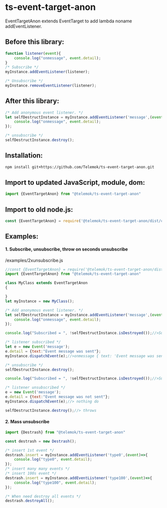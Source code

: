 # ts-event-target-anon
EventTargetAnon extends EventTarget to add lambda noname addEventListener.

## Before this library:
```JavaScript
function listener(event){
    console.log("onmessage", event.detail);
}
/* Subscribe */
myInstance.addEventListener(listener);

/* Unsubscribe */
myInstance.removeEventListener(listener);
```
## After this library:
```JavaScript
/* Add anonymous event listener. */
let selfDestructInstance = myInstance.addEventListener('message',(event)=>{
    console.log("onmessage", event.detail);
});

/* unsubscribe */
selfDestructInstance.destroy();
```


## Installation:
```Bash
npm install git+https://github.com/Telemok/ts-event-target-anon.git
```
## Import to updated JavaScript, module, dom:
```JavaScript
import {EventTargetAnon} from "@telemok/ts-event-target-anon"
```

## Import to old node.js:
```JavaScript
const {EventTargetAnon} = require('@telemok/ts-event-target-anon/dist/commonjs/index.js');
```

## Examples:

#### 1. Subscribe, unsubscribe, throw on seconds unsubscribe
/examples/2xunsubscribe.js

```JavaScript
//const {EventTargetAnon} = require('@telemok/ts-event-target-anon/dist/commonjs/index.js');
import {EventTargetAnon} from "@telemok/ts-event-target-anon"

class MyClass extends EventTargetAnon
{

}
let myInstance = new MyClass();

/* Add anonymous event listener. */
let selfDestructInstance = myInstance.addEventListener('message',(event)=>{
    console.log("onmessage", event.detail);
});

console.log("Subscribed = ", !selfDestructInstance.isDestroyed());//>Subscribed =  true

/* listener subscribed */
let e = new Event('message');
e.detail = {text:"Event message was sent"};
myInstance.dispatchEvent(e);//>onmessage { text: 'Event message was sent' }

/* unsubscribe */
selfDestructInstance.destroy();

console.log("Subscribed = ", !selfDestructInstance.isDestroyed());//>Subscribed =  false

/* listener unsubscribed */
e = new Event('message');
e.detail = {text:"Event message was not sent"};
myInstance.dispatchEvent(e);//> nothing do

selfDestructInstance.destroy();//> throws
```

#### 2. Mass unsubscribe

```JavaScript
import {Destrash} from "@telemok/ts-event-target-anon"

const destrash = new Destrash();

/* insert 1st event */
destrash.insert = myInstance.addEventListener('type0',(event)=>{
    console.log("type0", event.detail);
});
/* insert many many events */
/* insert 100s event */
destrash.insert = myInstance.addEventListener('type100',(event)=>{
    console.log("type100", event.detail);
});

/* When need destroy all events */
destrash.destroyAll();
```